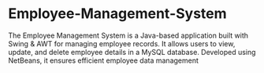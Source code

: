 # Employee-Management-System
The Employee Management System is a Java-based application built with Swing & AWT for managing employee
records. It allows users to view, update, and delete employee details in a MySQL database. Developed using NetBeans, it
ensures efficient employee data management
